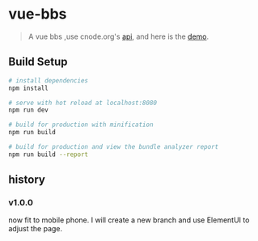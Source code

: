 # vue-bbs

> A vue bbs ,use cnode.org's [api](https://cnodejs.org/api),
> and here is  the [demo](#).

## Build Setup

``` bash
# install dependencies
npm install

# serve with hot reload at localhost:8080
npm run dev

# build for production with minification
npm run build

# build for production and view the bundle analyzer report
npm run build --report

```

## history
### v1.0.0
now fit to mobile phone.
I will create a new branch and use ElementUI  to adjust the page.
